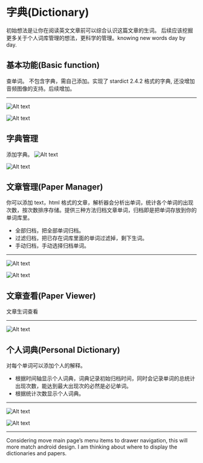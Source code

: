 # 字典(Dictionary)
初始想法是让你在阅读英文文章前可以综合认识这篇文章的生词。
后续应该挖掘更多关于个人词库管理的想法，更科学的管理。knowing new words day by day.
## 基本功能(Basic function)
查单词。
不包含字典，需自己添加。实现了 stardict 2.4.2 格式的字典, 还没增加音频图像的支持。后续增加。

---
![Alt text](./screenshot/search.png)

![Alt text](./screenshot/definition.png)

## 字典管理
添加字典。
![Alt text](./screenshot/dict.manager.png)

![Alt text](./screenshot/dict.manager.add.png)

## 文章管理(Paper Manager)
你可以添加 text，html 格式的文章，解析器会分析出单词，统计各个单词的出现次数，按次数排序存储。提供三种方法归档文章单词，归档即是把单词存放到你的单词库里。
- 全部归档，把全部单词归档。 
- 过滤归档，把已存在词库里面的单词过滤掉，剩下生词。
- 手动归档，手动选择归档单词。

---

![Alt text](./screenshot/paper.main.png)

![Alt text](./screenshot/paper.archive.png)

## 文章查看(Paper Viewer)
文章生词查看

---
![Alt text](./screenshot/paper.png)

## 个人词典(Personal Dictionary)
对每个单词可以添加个人的解释。
- 根据时间轴显示个人词典，词典记录初始归档时间，同时会记录单词的总统计出现次数，能达到最大出现次的必然是必记单词。
- 根据统计次数显示个人词典。


---
![Alt text](./screenshot/dict.png)

![Alt text](./screenshot/drawer.png)

---
Considering move main page’s menu items to drawer navigation, this will more match android design. I am thinking about where to display the dictionaries and papers.                                                                               
